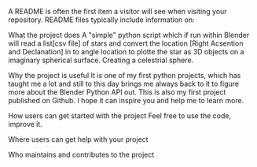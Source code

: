 A README is often the first item a visitor will see when visiting your repository. README files typically include information on:

What the project does
A "simple" python script which if run within Blender will read a list[csv file] of stars and convert the location [Right Acsention and Declanation] in to angle location to plotte the star as 3D objects on a imaginary spherical surface. Creating a celestrial sphere.

Why the project is useful
It is one of my first python projects, which has taught me a lot and still to this day brings me always back to it to figure more about the Blender Python API out.
This is also my first project published on Github. I hope it can inspire you and help me to learn more.

How users can get started with the project
Feel free to use the code, improve it.

Where users can get help with your project

Who maintains and contributes to the project

